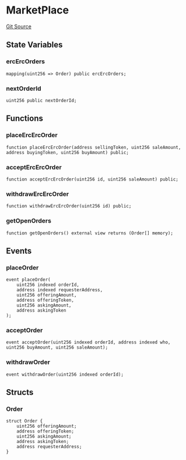 # MarketPlace
[Git Source](https://github.com/bob-collective/bob/blob/67a580a9eab42424f3435ce488e8ec16222a7a9b/src/swap/Marketplace.sol)


## State Variables
### ercErcOrders

```solidity
mapping(uint256 => Order) public ercErcOrders;
```


### nextOrderId

```solidity
uint256 public nextOrderId;
```


## Functions
### placeErcErcOrder


```solidity
function placeErcErcOrder(address sellingToken, uint256 saleAmount, address buyingToken, uint256 buyAmount) public;
```

### acceptErcErcOrder


```solidity
function acceptErcErcOrder(uint256 id, uint256 saleAmount) public;
```

### withdrawErcErcOrder


```solidity
function withdrawErcErcOrder(uint256 id) public;
```

### getOpenOrders


```solidity
function getOpenOrders() external view returns (Order[] memory);
```

## Events
### placeOrder

```solidity
event placeOrder(
    uint256 indexed orderId,
    address indexed requesterAddress,
    uint256 offeringAmount,
    address offeringToken,
    uint256 askingAmount,
    address askingToken
);
```

### acceptOrder

```solidity
event acceptOrder(uint256 indexed orderId, address indexed who, uint256 buyAmount, uint256 saleAmount);
```

### withdrawOrder

```solidity
event withdrawOrder(uint256 indexed orderId);
```

## Structs
### Order

```solidity
struct Order {
    uint256 offeringAmount;
    address offeringToken;
    uint256 askingAmount;
    address askingToken;
    address requesterAddress;
}
```

